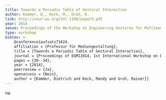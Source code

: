 ```yaml
---
title: Towards a Periodic Table of Gestural Interaction
author: Kammer, D., Keck, M., Groh, R. 
link: http://ceur-ws.org/Vol-1190/paper5.pdf
year: 2014
venue: Proceedings of the Workshop on Engineering Gestures for Multimodal Interfaces
type: workshop
bibtex: >-
    @conference{aufsatz71624,
    affiliation = {Professur für Mediengestaltung},
    title = {Towards a Periodic Table of Gestural Interaction},
    journal = {Proceedings of EGMI2014, 1st International Workshop on Engineering Gestures for Multimodal Interfaces},
    pages = {30--34},
    year = {2014},
    peerreview = {Ja},
    openaccess = {Nein},
    author = {Kammer, Dietrich and Keck, Mandy and Groh, Rainer}}
---
```

na
